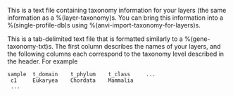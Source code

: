 This is a text file containing taxonomy information for your layers (the same information as a %(layer-taxonomy)s. You can bring this information into a %(single-profile-db)s using %(anvi-import-taxonomy-for-layers)s. 

This is a tab-delimited text file that is formatted similarly to a %(gene-taxonomy-txt)s. The first column describes the names of your layers, and the following columns each correspond to the taxonomy level described in the header. For example 

    sample  t_domain    t_phylum    t_class     ...
     c1     Eukaryea    Chordata    Mammalia
     ...
     

